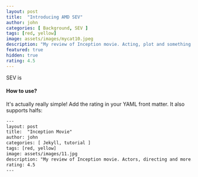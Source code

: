 ```yaml
---
layout: post
title:  "Introducing AMD SEV"
author: john
categories: [ Background, SEV ]
tags: [red, yellow]
image: assets/images/mycat10.jpeg
description: "My review of Inception movie. Acting, plot and something else in this short description."
featured: true
hidden: true
rating: 4.5
---
```


SEV is 

#### How to use?

It's actually really simple! Add the rating in your YAML front matter. It also supports halfs:

```html
---
layout: post
title:  "Inception Movie"
author: john
categories: [ Jekyll, tutorial ]
tags: [red, yellow]
image: assets/images/11.jpg
description: "My review of Inception movie. Actors, directing and more."
rating: 4.5
---
```
